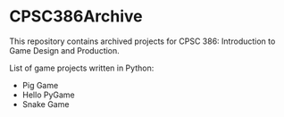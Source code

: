 # CPSC386Archive
This repository contains archived projects for CPSC 386: Introduction to Game Design and Production.

List of game projects written in Python:
- Pig Game
- Hello PyGame
- Snake Game
